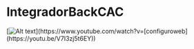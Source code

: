 # IntegradorBackCAC


[![Alt text](https://img.youtube.com/vi/[configuroweb](https://youtu.be/V7I3zj5t6EY)/0.jpg)](https://www.youtube.com/watch?v=[configuroweb](https://youtu.be/V7I3zj5t6EY))

 
